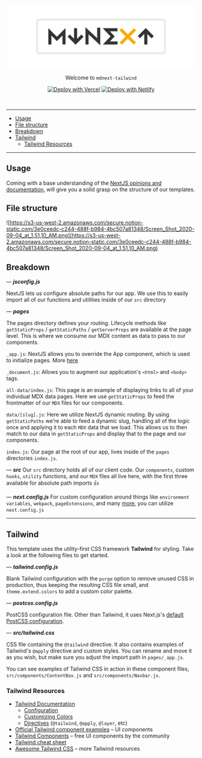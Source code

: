 <!-- markdownlint-disable MD033 MD041 -->

![mdnext](./mdnext.png)

<div align="center">

Welcome to `mdnext-tailwind`

[![Deploy with Vercel](https://vercel.com/button)](https://vercel.com/import/git?s=https%3A%2F%2Fgithub.com%2Fdomitriusclark%2Fmdnext-tailwind)
[![Deploy with Netlify](https://www.netlify.com/img/deploy/button.svg)](https://app.netlify.com/start/deploy?repository=https://github.com/domitriusclark/mdnext-tailwind)

<br/>

</div>

---

- [Usage](#usage)
- [File structure](#file-structure)
- [Breakdown](#breakdown)
- [Tailwind](#tailwind)
  - [Tailwind Resources](#tailwind-resources)

---

## Usage

Coming with a base understanding of the [NextJS opinions and documentation](https://nextjs.org/docs/getting-started), will give you a solid grasp on the structure of our templates.

## File structure

![https://s3-us-west-2.amazonaws.com/secure.notion-static.com/3e0ceedc-c244-488f-b984-4bc507a81348/Screen_Shot_2020-09-04_at_1.51.10_AM.png](https://s3-us-west-2.amazonaws.com/secure.notion-static.com/3e0ceedc-c244-488f-b984-4bc507a81348/Screen_Shot_2020-09-04_at_1.51.10_AM.png)

## Breakdown

— **_jsconfig.js_**

NextJS lets us configure absolute paths for our app. We use this to easily import all of our functions and utilities inside of our `src` directory

— **_pages_**

The pages directory defines your routing. Lifecycle methods like `getStaticProps` / `getStaticPaths` / `getServerProps` are available at the page level. This is where we consume our MDX content as data to pass to our components.

`_app.js`:
NextJS allows you to override the App component, which is used to initialize pages. More [here](https://nextjs.org/docs/advanced-features/custom-app)

`_document.js`:
Allows you to augment our application's `<html>` and `<body>` tags.

`all-data/index.js`:
This page is an example of displaying links to all of your individual MDX data pages. Here we use `getStaticProps` to feed the frontmatter of our `MDX` files for our components.

`data/[slug].js`:
Here we utilize NextJS dynamic routing. By using `getStaticPaths` we're able to feed a dynamic slug, handling all of the logic once and applying it to each `MDX` data that we load. This allows us to then match to our data in `getStaticProps` and display that to the page and our components.

`index.js`:
Our page at the root of our app, lives inside of the `pages` directories `index.js`.

— **_src_**
Our `src` directory holds all of our client code. Our `components`, custom `hooks`, `utility` functions, and our `MDX` files all live here, with the first three available for absolute path imports 👍

— **_next.config.js_**
For custom configuration around things like `environment variables`, `webpack`, `pageExtensions`, and many [more](https://github.com/vercel/next.js/blob/canary/packages/next/next-server/server/config.ts#L12-L63), you can utilize `next.config.js`

---

## Tailwind

This template uses the utility-first CSS framework **Tailwind** for styling. Take a look at the following files to get started.

— **_tailwind.config.js_**

Blank Tailwind configuration with the `purge` option to remove unused CSS in production, thus keeping the resulting CSS file small, and `theme.extend.colors` to add a custom color palette.

— **_postcss.config.js_**

PostCSS configuration file. Other than Tailwind, it uses Next.js's [default PostCSS configuration](https://nextjs.org/docs/advanced-features/customizing-postcss-config).

— **_src/tailwind.css_**

CSS file containing the `@tailwind` directive. It also contains examples of Tailwind's `@apply` directive and custom styles. You can rename and move it as you wish, but make sure you adjust the import path in `pages/_app.js`.

You can see examples of Tailwind CSS in action in these component files, `src/components/ContentBox.js` and `src/components/Navbar.js`.

### Tailwind Resources

- [Tailwind Documentation](https://tailwindcss.com/)
  - [Configuration](https://tailwindcss.com/docs/configuration)
  - [Customizing Colors](https://tailwindcss.com/docs/customizing-colors)
  - [Directives](https://tailwindcss.com/docs/functions-and-directives) (`@tailwind`, `@apply`, `@layer`, etc)
- [Official Tailwind component examples](https://tailwindcss.com/components) – UI components
- [Tailwind Components](https://tailwindcomponents.com/) – free UI components by the community
- [Tailwind cheat sheet](https://tailwindcomponents.com/cheatsheet/)
- [Awesome Tailwind CSS](https://github.com/aniftyco/awesome-tailwindcss) – more Tailwind resources
